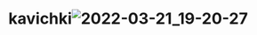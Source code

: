 # kavichki![2022-03-21_19-20-27](https://user-images.githubusercontent.com/102034855/159305852-f4cb3a4f-4acd-42e7-9bd8-6a67ef5b2b6f.jpg)
